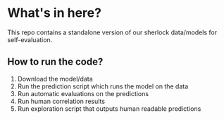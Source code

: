 # What's in here?

This repo contains a standalone version of our sherlock data/models for self-evaluation.


## How to run the code?

1. Download the model/data
2. Run the prediction script which runs the model on the data
3. Run automatic evaluations on the predictions
4. Run human correlation results
5. Run exploration script that outputs human readable predictions
